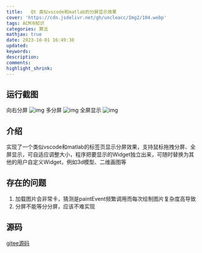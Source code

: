 ```yaml
---
title:   Qt 类似vscode和matlab的分屏显示效果
cover: 'https://cdn.jsdelivr.net/gh/uncleacc/Img2/104.webp'
tags: ACM冷知识
categories: 算法
mathjax: true
date: 2023-10-01 16:49:38
updated: 
keywords: 
description: 
comments: 
highlight_shrink: 
---
```



## 运行截图




向右分屏 ![img](https://img-blog.csdnimg.cn/d12ee987ffbe45ffb733304de299cdbf.png) 多分屏 ![img](https://img-blog.csdnimg.cn/744aa251f91a4112a2e6c5cf80d82adf.png) 全屏显示 ![img](https://img-blog.csdnimg.cn/68b7863013584ed097e8932f31b01566.png)

## 介绍

实现了一个类似vscode和matlab的标签页显示分屏效果，支持鼠标拖拽分屏、全屏显示，可自适应调整大小，程序把要显示的Widget独立出来，可随时替换为其他的用户自定义Widget，例如3d模型、二维画图等

## 存在的问题

1. 加载图片会非常卡，猜测是paintEvent频繁调用而每次绘制图片复杂度高导致 
2. 分屏不能等分分屏，应该不难实现

## 源码

 [gitee源码](https://gitee.com/uncleacc/qt-tab-page)


